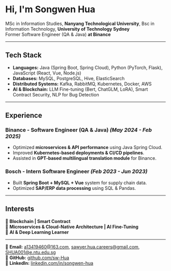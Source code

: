 <!--
**sw-Hua/sw-Hua** is a ✨ _special_ ✨ repository because its `README.md` (this file) appears on your GitHub profile.

Here are some ideas to get you started:

- 🔭 I’m currently working on ...
- 🌱 I’m currently learning ...
- 👯 I’m looking to collaborate on ...
- 🤔 I’m looking for help with ...
- 💬 Ask me about ...
- 📫 How to reach me: ...
- 😄 Pronouns: ...
- ⚡ Fun fact: ...
-->


# Hi, I'm Songwen Hua
 
MSc in Information Studies, **Nanyang Technological University**, Bsc in Information Technology, **University of Technology Sydney**  
Former Software Engineer (QA & Java) **at Binance**  

---

## Tech Stack  
- **Languages:** Java (Spring Boot, Spring Cloud), Python (PyTorch, Flask), JavaScript (React, Vue, Node.js)  
- **Databases:** MySQL, PostgreSQL, Hive, ElasticSearch  
- **Distributed Systems:** Kafka, RabbitMQ, Kubernetes, Docker, AWS  
- **AI & Blockchain:** LLM Fine-tuning (Bert, ChatGLM, LoRA), Smart Contract Security, NLP for Bug Detection  

---

## Experience  
### Binance - **Software Engineer (QA & Java)** *(May 2024 - Feb 2025)*  
- Optimized **microservices & API performance** using Java Spring Cloud.  
- Improved **Kubernetes-based deployments & CI/CD pipelines**.  
- Assisted in **GPT-based multilingual translation module** for Binance.  

### Bosch - **Intern Software Engineer** *(Feb 2023 - Jun 2023)*  
- Built **Spring Boot + MySQL + Vue** system for supply chain data.  
- Optimized **SAP/ERP data processing** using SQL & Pandas.  

---

## Interests  
🔹 **Blockchain | Smart Contract**  
🔹 **Microservices & Cloud-Native Architecture | AI Fine-Tuning**  
🔹 **AI & Deep Learning Learner**  

---

📧 **Email:** [a13419460@163.com](mailto:a13419460@163.com), [sawyer.hua.careers@gmail.com](mailto:sawyer.hua.careers@gmail.com), [SHUA001@e.ntu.edu.sg ](mailto:SHUA001@e.ntu.edu.sg )  
📂 **GitHub:** [github.com/sw-Hua](https://github.com/sw-Hua)  
🔗 **LinkedIn:** [linkedin.com/in/songwen-hua](https://linkedin.com/in/songwen-hua)  


